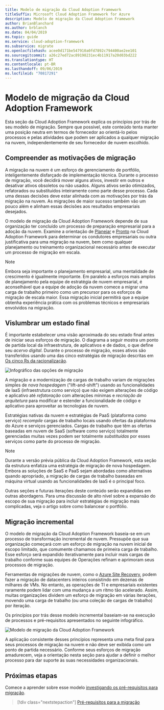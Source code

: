 ```yaml
---
title: Modelo de migração da Cloud Adoption Framework
titleSuffix: Microsoft Cloud Adoption Framework for Azure
description: Modelo de migração da Cloud Adoption Framework
author: BrianBlanchard
ms.author: brblanch
ms.date: 04/04/2019
ms.topic: guide
ms.service: cloud-adoption-framework
ms.subservice: migrate
ms.openlocfilehash: acee0d171be547910a0fd7892c794400ae2ee101
ms.sourcegitcommit: a26c27ed72ac89198231ec4b11917a20d03bd222
ms.translationtype: HT
ms.contentlocale: pt-BR
ms.lasthandoff: 09/06/2019
ms.locfileid: "70817291"
---
```

# <a name="cloud-adoption-framework-migration-model"></a>Modelo de migração da Cloud Adoption Framework

Esta seção da Cloud Adoption Framework explica os princípios por trás de seu modelo de migração. Sempre que possível, este conteúdo tenta manter uma posição neutra em termos de fornecedor ao orientá-lo pelos processos e pelas atividades que podem ser aplicados a qualquer migração na nuvem, independentemente de seu fornecedor de nuvem escolhido.

## <a name="understand-migration-motivations"></a>Compreender as motivações de migração

A migração na nuvem é um esforço de gerenciamento de portfólio, inteligentemente disfarçado de implementação técnica. Durante o processo de migração, você decidirá mover alguns ativos, investir em outros e desativar ativos obsoletos ou não usados. Alguns ativos serão otimizados, refatorados ou substituídos inteiramente como parte desse processo. Cada uma dessas decisões deve estar alinhada com as motivações por trás da migração na nuvem. As migrações de maior sucesso também vão um pouco além e alinham essas decisões aos resultados empresariais desejados.

O modelo de migração da Cloud Adoption Framework depende de sua organização ter concluído um processo de preparação empresarial para a adoção da nuvem. Examine a orientação de [Planejar](../../business-strategy/index.md) e [Pronto](../../ready/index.md) na Cloud Adoption Framework para determinar os condutores empresariais ou outra justificativa para uma migração na nuvem, bem como qualquer planejamento ou treinamento organizacional necessário antes de executar um processo de migração em escala.

> [!NOTE]
> Embora seja importante o planejamento empresarial, uma mentalidade de crescimento é igualmente importante. Em paralelo a esforços mais amplos de planejamento pela equipe de estratégia de nuvem empresarial, é aconselhável que a equipe de adoção da nuvem comece a migrar uma carga de trabalho primeiro como um precursor para os esforços de migração de escala maior. Essa migração inicial permitirá que a equipe obtenha experiência prática com os problemas técnicos e empresariais envolvidos na migração.

## <a name="envision-an-end-state"></a>Vislumbrar um estado final

É importante estabelecer uma visão aproximada do seu estado final antes de iniciar seus esforços de migração. O diagrama a seguir mostra um ponto de partida local da infraestrutura, de aplicativos e de dados, o que define seu *acervo digital*. Durante o processo de migração, esses ativos são transferidos usando uma das cinco estratégias de migração descritas em [Os cinco Rs da racionalização](../../digital-estate/5-rs-of-rationalization.md).

![Infográfico das opções de migração](../../_images/migration/migration-options.png)

A migração e a modernização de cargas de trabalho variam de migrações simples de *nova hospedagem* ("lift-and-shift") usando as funcionalidades de IaaS (infraestrutura como serviço) que não exigem alterações de código e aplicativo até *refatoração* com alterações mínimas e *recriação de arquitetura* para modificar e estender a funcionalidade de código e aplicativo para aproveitar as tecnologias de nuvem.

Estratégias nativas da nuvem e estratégias de PaaS (plataforma como serviço) *recompile* cargas de trabalho locais usando ofertas da plataforma do Azure e serviços gerenciados. Cargas de trabalho que têm as ofertas baseadas em nuvem de SaaS (software como serviço) totalmente gerenciadas muitas vezes podem ser totalmente *substituídas* por esses serviços como parte do processo de migração.

> [!NOTE]
> Durante a versão prévia pública da Cloud Adoption Framework, esta seção da estrutura enfatiza uma estratégia de migração de nova hospedagem. Embora as soluções de SaaS e PaaS sejam abordadas como alternativas quando apropriado, a migração de cargas de trabalho baseadas em máquina virtual usando as funcionalidades de IaaS é o principal foco.
>
> Outras seções e futuras iterações deste conteúdo serão expandidas em outras abordagens. Para uma discussão de alto nível sobre a expansão do escopo de sua migração para incluir estratégias de migração mais complicadas, veja o artigo sobre como balancear o portfólio.

## <a name="incremental-migration"></a>Migração incremental

O modelo de migração da Cloud Adoption Framework baseia-se em um processo de transformação incremental de nuvem. Pressupõe que sua organização começará com um esforço de migração na nuvem inicial de escopo limitado, que comumente chamamos de primeira carga de trabalho. Esse esforço será expandido iterativamente para incluir mais cargas de trabalho conforme suas equipes de Operações refinam e aprimoram seus processos de migração.

Ferramentas de migrações de nuvem, como o [Azure Site Recovery](/azure/site-recovery/site-recovery-overview), podem fazer a migração de datacenters inteiros consistindo em dezenas de milhares de VMs. No entanto, as operações de TI e empresariais existentes raramente podem lidar com uma mudança a um ritmo tão acelerado. Assim, muitas organizações dividem um esforço de migração em várias iterações, movendo uma carga de trabalho (ou uma coleção de cargas de trabalho) por iteração.

Os princípios por trás desse modelo incremental baseiam-se na execução de processos e pré-requisitos apresentados no seguinte infográfico.

![Modelo de migração da Cloud Adoption Framework](../../_images/operational-transformation-migrate.png)

A aplicação consistente desses princípios representa uma meta final para seus processos de migração na nuvem e não deve ser exibida como um ponto de partida necessário. Conforme seus esforços de migração amadurecem, veja a orientação nesta seção para ajudar a definir o melhor processo para dar suporte às suas necessidades organizacionais.

## <a name="next-steps"></a>Próximas etapas

Comece a aprender sobre esse modelo [investigando os pré-requisitos para migração](./prerequisites/index.md).

> [!div class="nextstepaction"]
> [Pré-requisitos para a migração](./prerequisites/index.md)
